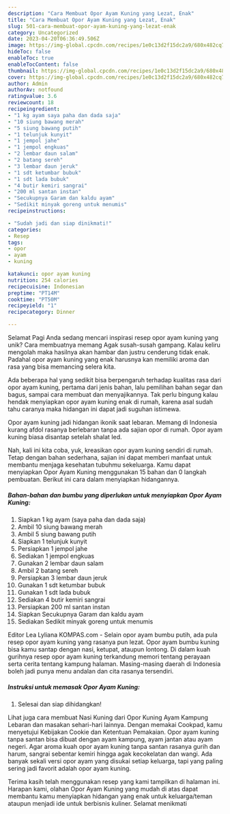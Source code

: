 ```yaml
---
description: "Cara Membuat Opor Ayam Kuning yang Lezat, Enak"
title: "Cara Membuat Opor Ayam Kuning yang Lezat, Enak"
slug: 501-cara-membuat-opor-ayam-kuning-yang-lezat-enak
category: Uncategorized
date: 2023-04-20T06:36:49.506Z
image: https://img-global.cpcdn.com/recipes/1e0c13d2f15dc2a9/680x482cq70/opor-ayam-kuning-foto-resep-utama.jpg
hideToc: false
enableToc: true
enableTocContent: false
thumbnail: https://img-global.cpcdn.com/recipes/1e0c13d2f15dc2a9/680x482cq70/opor-ayam-kuning-foto-resep-utama.jpg
cover: https://img-global.cpcdn.com/recipes/1e0c13d2f15dc2a9/680x482cq70/opor-ayam-kuning-foto-resep-utama.jpg
author: Admin
authorAv: notfound
ratingvalue: 3.6
reviewcount: 18
recipeingredient:
- "1 kg ayam saya paha dan dada saja"
- "10 siung bawang merah"
- "5 siung bawang putih"
- "1 telunjuk kunyit"
- "1 jempol jahe"
- "1 jempol engkuas"
- "2 lembar daun salam"
- "2 batang sereh"
- "3 lembar daun jeruk"
- "1 sdt ketumbar bubuk"
- "1 sdt lada bubuk"
- "4 butir kemiri sangrai"
- "200 ml santan instan"
- "Secukupnya Garam dan kaldu ayam"
- "Sedikit minyak goreng untuk menumis"
recipeinstructions:

- "Sudah jadi dan siap dinikmati!"
categories:
- Resep
tags:
- opor
- ayam
- kuning

katakunci: opor ayam kuning 
nutrition: 254 calories
recipecuisine: Indonesian
preptime: "PT14M"
cooktime: "PT50M"
recipeyield: "1"
recipecategory: Dinner

---
```



Selamat Pagi Anda sedang mencari inspirasi resep opor ayam kuning yang unik? Cara membuatnya memang Agak susah-susah gampang. Kalau keliru mengolah maka hasilnya akan hambar dan justru cenderung tidak enak. Padahal opor ayam kuning yang enak harusnya kan memiliki aroma dan rasa yang bisa memancing selera kita.


Ada beberapa hal yang sedikit bisa berpengaruh terhadap kualitas rasa dari opor ayam kuning, pertama dari jenis bahan, lalu pemilihan bahan segar dan bagus, sampai cara membuat dan menyajikannya. Tak perlu bingung kalau hendak menyiapkan opor ayam kuning enak di rumah, karena asal sudah tahu caranya maka hidangan ini dapat jadi suguhan istimewa.

Opor ayam kuning jadi hidangan ikonik saat lebaran. Memang di Indonesia kurang afdol rasanya berlebaran tanpa ada sajian opor di rumah. Opor ayam kuning biasa disantap setelah shalat Ied.


Nah, kali ini kita coba, yuk, kreasikan opor ayam kuning sendiri di rumah. Tetap dengan bahan sederhana, sajian ini dapat memberi manfaat untuk membantu menjaga kesehatan tubuhmu sekeluarga. Kamu dapat menyiapkan Opor Ayam Kuning menggunakan 15 bahan dan 0 langkah pembuatan. Berikut ini cara dalam menyiapkan hidangannya.

<!--inarticleads1-->

##### Bahan-bahan dan bumbu yang diperlukan untuk menyiapkan Opor Ayam Kuning:

1. Siapkan 1 kg ayam (saya paha dan dada saja)
1. Ambil 10 siung bawang merah
1. Ambil 5 siung bawang putih
1. Siapkan 1 telunjuk kunyit
1. Persiapkan 1 jempol jahe
1. Sediakan 1 jempol engkuas
1. Gunakan 2 lembar daun salam
1. Ambil 2 batang sereh
1. Persiapkan 3 lembar daun jeruk
1. Gunakan 1 sdt ketumbar bubuk
1. Gunakan 1 sdt lada bubuk
1. Sediakan 4 butir kemiri sangrai
1. Persiapkan 200 ml santan instan
1. Siapkan Secukupnya Garam dan kaldu ayam
1. Sediakan Sedikit minyak goreng untuk menumis


Editor Lea Lyliana KOMPAS.com - Selain opor ayam bumbu putih, ada pula resep opor ayam kuning yang rasanya pun lezat. Opor ayam bumbu kuning bisa kamu santap dengan nasi, ketupat, ataupun lontong. Di dalam kuah gurihnya resep opor ayam kuning terkandung memori tentang perayaan serta cerita tentang kampung halaman. Masing-masing daerah di Indonesia boleh jadi punya menu andalan dan cita rasanya tersendiri. 

<!--inarticleads2-->

##### Instruksi untuk memasak Opor Ayam Kuning:


1. Selesai dan siap dihidangkan!

Lihat juga cara membuat Nasi Kuning dari Opor Kuning Ayam Kampung Lebaran dan masakan sehari-hari lainnya. Dengan memakai Cookpad, kamu menyetujui Kebijakan Cookie dan Ketentuan Pemakaian. Opor ayam kuning tanpa santan bisa dibuat dengan ayam kampung, ayam jantan atau ayam negeri. Agar aroma kuah opor ayam kuning tanpa santan rasanya gurih dan harum, sangrai sebentar kemiri hingga agak kecokelatan dan wangi. Ada banyak sekali versi opor ayam yang disukai setiap keluarga, tapi yang paling sering jadi favorit adalah opor ayam kuning. 

Terima kasih telah menggunakan resep yang kami tampilkan di halaman ini. Harapan kami, olahan Opor Ayam Kuning yang mudah di atas dapat membantu kamu menyiapkan hidangan yang enak untuk keluarga/teman ataupun menjadi ide untuk berbisnis kuliner. Selamat menikmati
